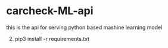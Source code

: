 # carcheck-ML-api
this is the api for serving python based mashine learning model


2. pip3 install -r requirements.txt 


